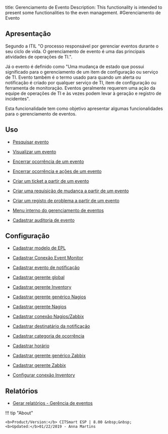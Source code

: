 title: Gerenciamento de Evento
Description: This functionality is intended to present some functionalities to the even management.
#Gerenciamento de Evento

Apresentação
----------------

Segundo a ITIL "O processo responsável por gerenciar eventos durante o seu ciclo de vida. O gerenciamento de evento é uma das principais atividades de operações de TI.".

Já o evento é definido como "Uma mudança de estado que possui significado para o gerenciamento de um item de configuração ou serviço de TI. Evento também é o termo usado para quando um alerta ou notificação é criado por qualquer serviço de TI, item de configuração ou ferramenta de monitoração. Eventos geralmente requerem uma ação da equipe de operações de TI e às vezes podem levar à geração e registro de incidentes".

Esta funcionalidade tem como objetivo apresentar algumas funcionalidades para o gerenciamento de eventos.

Uso
-------

- [Pesquisar evento](/pt-br/citsmart-esp-8/processes/event/use/search-event.html)

- [Visualizar um evento](/pt-br/citsmart-esp-8/processes/event/use/view-event.html)

- [Encerrar ocorrência de um evento](/pt-br/citsmart-esp-8/processes/event/use/close-event-occurrence.html)

- [Encerrar ocorrência e ações de um evento](/pt-br/citsmart-esp-8/processes/event/use/close-occurences-and-actions.html)

- [Criar um ticket a partir de um evento](/pt-br/citsmart-esp-8/processes/event/use/create-ticket-from-an-event.html)

- [Criar uma requisição de mudança a partir de um evento](/pt-br/citsmart-esp-8/processes/event/use/create-change-from-an-event.html)

- [Criar um registo de problema a partir de um evento](/pt-br/citsmart-esp-8/processes/event/use/create-a-problem-from-an-event.html)

- [Menu interno do gerenciamento de eventos](/pt-br/citsmart-esp-8/processes/event/use/internal-menu-of-event.html)

- [Cadastrar auditoria de evento](/pt-br/citsmart-esp-8/processes/event/use/register-event-audit.html)

Configuração
-----------------

- [Cadastrar modelo de EPL](/pt-br/citsmart-esp-8/processes/event/configuration/register-epl-template.html)

- [Cadastrar Conexão Event Monitor](/pt-br/citsmart-esp-8/processes/event/configuration/register-event-monitor-connection.html)

- [Cadastrar evento de notificação](/pt-br/citsmart-esp-8/processes/event/configuration/register-event-notification.html)

- [Cadastrar gerente global](/pt-br/citsmart-esp-8/processes/event/configuration/register-global-manager.html)

- [Cadastrar gerente Inventory](/pt-br/citsmart-esp-8/processes/event/configuration/register-inventory-manager.html)

- [Cadastrar gerente genérico Nagios](/pt-br/site/citsmart-esp-8/processes/event/configuration/register-nagios-generic-manager.html)

- [Cadastrar gerente Nagios](/pt-br/citsmart-esp-8/processes/event/configuration/register-nagios-manager.html)

- [Cadastrar conexão Nagios/Zabbix](/pt-br/citsmart-esp-8/processes/event/configuration/register-nagios-zabbix-connection.html)

- [Cadastrar destinatário da notificação](/pt-br/citsmart-esp-8/processes/event/configuration/register-notification-recipient.html)

- [Cadastrar categoria de ocorrência](/pt-br/citsmart-esp-8/processes/event/configuration/register-occurence-category.html)

- [Cadastrar horário](/pt-br/citsmart-esp-8/processes/event/configuration/register-time.html)

- [Cadastrar gerente genérico Zabbix](/pt-br/citsmart-esp-8/processes/event/configuration/register-zabbix-generic-manager.html)

- [Cadastrar gerente Zabbix](/pt-br/citsmart-esp-8/processes/event/configuration/register-zabbix-manager.html)

- [Configurar conexão Inventory](/pt-br/citsmart-esp-8/processes/event/configuration/set-inventory-connection.html)

Relatórios
-----------

- [Gerar relatórios - Gerência de eventos](/pt-br/citsmart-esp-8/processes/event/configuration/generate-reports-event-management.html)


!!! tip "About"

    <b>Product/Version:</b> CITSmart ESP | 8.00 &nbsp;&nbsp;
    <b>Updated:</b>01/22/2019 - Anna Martins

